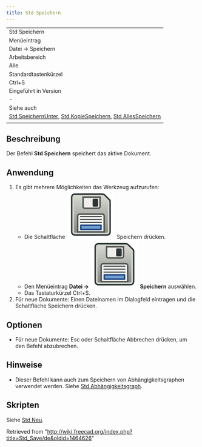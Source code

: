 ```yaml
---
title: Std Speichern
---
```


|                                                                                                                                                                        |
| ---------------------------------------------------------------------------------------------------------------------------------------------------------------------- |
| Std Speichern                                                                                                                                                          |
| Menüeintrag                                                                                                                                                            |
| Datei → Speichern                                                                                                                                                      |
| Arbeitsbereich                                                                                                                                                         |
| Alle                                                                                                                                                                   |
| Standardtastenkürzel                                                                                                                                                   |
| Ctrl+S                                                                                                                                                                 |
| Eingeführt in Version                                                                                                                                                  |
| -                                                                                                                                                                      |
| Siehe auch                                                                                                                                                             |
| [Std SpeichernUnter](/Std_SaveAs/de "Std SaveAs/de"), [Std KopieSpeichern](/Std_SaveCopy/de "Std SaveCopy/de"), [Std AllesSpeichern](/Std_SaveAll/de "Std SaveAll/de") |
|                                                                                                                                                                        |

## Beschreibung

Der Befehl **Std Speichern** speichert das aktive Dokument.

## Anwendung

1. Es gibt mehrere Möglichkeiten das Werkzeug aufzurufen:
   - Die Schaltfläche ![](/src/assets/images/Std_Save.svg) Speichern drücken.
   - Den Menüeintrag **Datei → ![](/src/assets/images/Std_Save.svg) Speichern** auswählen.
   - Das Tastaturkürzel Ctrl+S.
2. Für neue Dokumente: Einen Dateinamen im Dialogfeld eintragen und die Schaltfläche Speichern drücken.

## Optionen

- Für neue Dokumente: Esc oder Schaltfläche Abbrechen drücken, um den Befehl abzubrechen.

## Hinweise

- Dieser Befehl kann auch zum Speichern von Abhängigkeitsgraphen verwendet werden. Siehe [Std Abhängigkeitsgraph](/Std_DependencyGraph/de "Std DependencyGraph/de").

## Skripten

Siehe [Std Neu](/Std_New/de#Scripting "Std New/de").

Retrieved from "<http://wiki.freecad.org/index.php?title=Std_Save/de&oldid=1464626>"
